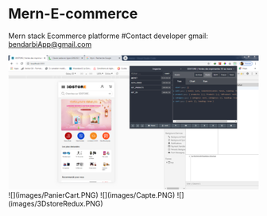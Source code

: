# Mern-E-commerce
Mern stack Ecommerce platforme
#Contact developer
gmail: bendarbiApp@gmail.com

<img src="3DstoreRedux.PNG" />
![](images/PanierCart.PNG)
![](images/Capte.PNG)
![](images/3DstoreRedux.PNG)
